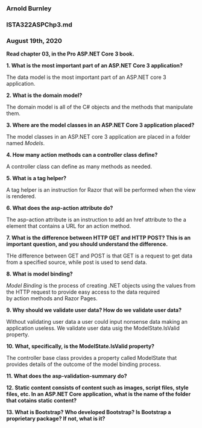 ### Arnold Burnley   
### ISTA322ASPChp3.md  
### August 19th, 2020  


**Read chapter 03, in the Pro ASP.NET Core 3 book.**  

**1. What is the most important part of an ASP.NET Core 3 application?**  

The data model is the most important part of an ASP.NET core 3 application.  

**2. What is the domain model?**  

The domain model is all of the C# objects and the methods that manipulate them.  

**3. Where are the model classes in an ASP.NET Core 3 application placed?**  

The model classes in an ASP.NET core 3 application are placed in a folder named *Models*.  

**4. How many action methods can a controller class define?**

A controller class can define as many methods as needed.  

**5. What is a tag helper?**   

A tag helper is an instruction for Razor that will be performed when the view is rendered. 

**6. What does the asp-action attribute do?**  

The asp-action attribute is an instruction to add an href attribute to the a element that contains a URL for an action method.

**7. What is the difference between HTTP GET and HTTP POST? This is an important question, and you should understand the difference.**  

THe difference between GET and POST is that GET is a request to get data from a specified source, while post is used to send data. 

**8. What is model binding?**  

*Model Binding* is the process of creating .NET objects using the values from the HTTP request to provide easy access to the data required  
by action methods and Razor Pages.

**9. Why should we validate user data? How do we validate user data?**  

Without validating user data a user could input nonsense data making an application useless.  We validate user data usig the ModelState.IsValid property.  

**10. What, specifically, is the ModelState.IsValid property?**  

The controller base class provides a property called ModelState that provides details of the outcome of the model binding process.

**11. What does the asp-validation-summary do?**  



**12. Static content consists of content such as images, script files, style files, etc. In an ASP.NET Core application, what is the name of the folder that cotains static content?**



**13. What is Bootstrap? Who developed Bootstrap? Is Bootstrap a proprietary package? If not, what is it?**
